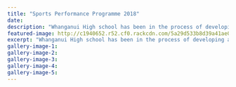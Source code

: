 ```yaml
---
title: "Sports Performance Programme 2018"
date: 
description: "Whanganui High school has been in the process of developing a sport pathway for the last 18 months..."
featured-image: http://c1940652.r52.cf0.rackcdn.com/5a29d533b8d39a41ae0002ba/Rebecca-Baker-GOLD-croppedmedal-by-herself-Dec-2017.jpg
excerpt: "Whanganui High school has been in the process of developing a sport pathway for the last 18 months."
gallery-image-1: 
gallery-image-2: 
gallery-image-3: 
gallery-image-4: 
gallery-image-5: 
---
```

